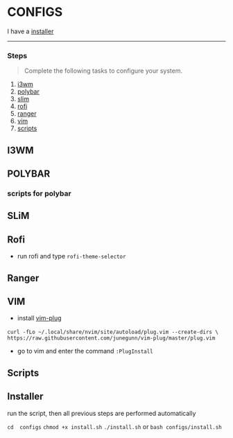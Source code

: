 # CONFIGS
I have a [installer](https://github.com/DONSIMON92/configs#installer)

---
### Steps

> Complete the following tasks to configure your system.

1. [i3wm](https://github.com/DONSIMON92/configs#i3wm "will transfer to the desired head")
2. [polybar](https://github.com/DONSIMON92/configs#polybar "will transfer to the desired head")
3. [slim](https://github.com/DONSIMON92/configs#slim "will transfer to the desired head")
4. [rofi](https://github.com/DONSIMON92/configs#rofi "will transfer to the desired head") 
5. [ranger](https://github.com/DONSIMON92/configs#ranger "will transfer to the desired head")
6. [vim](https:github.com/DONSIMON92/configs#vim "will transfer to the desired head")
7. [scripts](https://github.com/DONSIMON92/configs#scripts "will transfer to the desired head")

## I3WM

## POLYBAR

### scripts for polybar

## SLiM



## Rofi

+ run rofi and type `rofi-theme-selector`

## Ranger

## VIM

+ install [vim-plug](https://github.com/junegunn/vim-plug "github link")

`curl -fLo ~/.local/share/nvim/site/autoload/plug.vim --create-dirs \`
`    https://raw.githubusercontent.com/junegunn/vim-plug/master/plug.vim`

+ go to vim and enter the command `:PlugInstall`

## Scripts

## Installer

run the script, then all previous steps are performed automatically

`cd  configs`
`chmod +x install.sh`
`./install.sh`
or `bash configs/install.sh`
